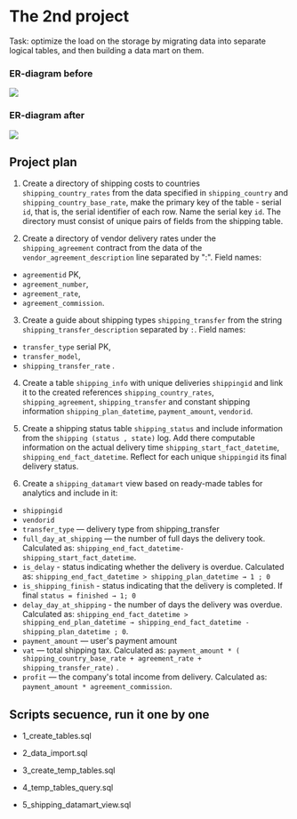 # The 2nd project
Task: optimize the load on the storage by migrating data into separate logical tables, and then building a data mart on them.

### ER-diagram before

![](img/before.png)

### ER-diagram after

![](img/after.png)

## Project plan

1. Create a directory of shipping costs to countries `shipping_country_rates` from the data specified in `shipping_country` and `shipping_country_base_rate`, make the primary key of the table - serial `id`, that is, the serial identifier of each row. Name the serial key `id`. The directory must consist of unique pairs of fields from the shipping table.

2. Create a directory of vendor delivery rates under the `shipping_agreement` contract from the data of the `vendor_agreement_description` line separated by ":". Field names:
- `agreementid` PK,
- `agreement_number`,
- `agreement_rate`,
- `agreement_commission`.

3. Create a guide about shipping types `shipping_transfer` from the string `shipping_transfer_description` separated by `:`.
Field names:
- `transfer_type` serial PK,
- `transfer_model`,
- `shipping_transfer_rate` .

4. Create a table `shipping_info` with unique deliveries `shippingid` and link it to the created references `shipping_country_rates`, `shipping_agreement`, `shipping_transfer` and constant shipping information `shipping_plan_datetime`, `payment_amount`, `vendorid`.

5. Create a shipping status table `shipping_status` and include information from the `shipping (status , state)` log. Add there computable information on the actual delivery time `shipping_start_fact_datetime`, `shipping_end_fact_datetime`. Reflect for each unique `shippingid` its final delivery status.

6. Create a `shipping_datamart` view based on ready-made tables for analytics and include in it:
- `shippingid`
- `vendorid`
- `transfer_type` — delivery type from shipping_transfer
- `full_day_at_shipping` — the number of full days the delivery took. Calculated as: `shipping_end_fact_datetime-shipping_start_fact_datetime`.
- `is_delay` - status indicating whether the delivery is overdue. Calculated as: `shipping_end_fact_datetime > shipping_plan_datetime → 1 ; 0`
- `is_shipping_finish` - status indicating that the delivery is completed. If final `status = finished → 1; 0`
- `delay_day_at_shipping` - the number of days the delivery was overdue. Calculated as: `shipping_end_fact_datetime > shipping_end_plan_datetime → shipping_end_fact_datetime - shipping_plan_datetime ; 0`.
- `payment_amount` — user's payment amount
- `vat` — total shipping tax. Calculated as: `payment_amount * ( shipping_country_base_rate + agreement_rate + shipping_transfer_rate)` .
- `profit` — the company's total income from delivery. Calculated as: `payment_amount * agreement_commission`.

## Scripts secuence, run it one by one

- 1_create_tables.sql

- 2_data_import.sql

- 3_create_temp_tables.sql

- 4_temp_tables_query.sql

- 5_shipping_datamart_view.sql
